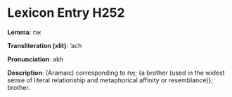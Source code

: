 # Lexicon Entry H252

**Lemma**: אַח

**Transliteration (xlit)**: ʼach

**Pronunciation**: akh

**Description**:
(Aramaic) corresponding to אָח; {a brother (used in the widest sense of literal relationship and metaphorical affinity or resemblance)}; brother.
